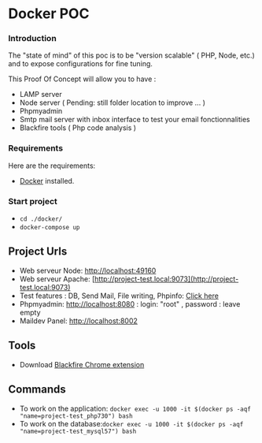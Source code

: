 #  Docker POC

### Introduction
The "state of mind" of this poc is to be "version scalable" ( PHP, Node, etc.) and to expose configurations for fine tuning.

This Proof Of Concept will allow you to have :
- LAMP server
- Node server ( Pending: still folder location to improve ... )
- Phpmyadmin
- Smtp mail server with inbox interface to test your email fonctionnalities
- Blackfire tools ( Php code analysis )

### Requirements

Here are the requirements:
- [Docker](https://www.docker.com/) installed.

### Start project 
- `cd ./docker/`
- `docker-compose up`

## Project Urls 
- Web serveur Node: [http://localhost:49160](http://localhost:49160)
- Web serveur Apache: [http://project-test.local:9073](http://project-test.local:9073)
- Test features : DB, Send Mail, File writing, Phpinfo: [Click here](http://project-test.local:9073/_tests/scripts/)
- Phpmyadmin: [http://localhost:8080](http://localhost:8080) : login: "root" , password : leave empty
- Maildev Panel: [http://localhost:8002](http://localhost:8002)

## Tools  
- Download [Blackfire Chrome extension](https://chrome.google.com/webstore/detail/blackfire-profiler/miefikpgahefdbcgoiicnmpbeeomffld)

## Commands
- To work on the application: `docker exec -u 1000 -it $(docker ps -aqf "name=project-test_php730") bash`
- To work on the database:`docker exec -u 1000 -it $(docker ps -aqf "name=project-test_mysql57") bash`